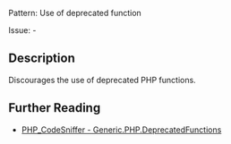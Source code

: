 Pattern: Use of deprecated function

Issue: -

## Description

Discourages the use of deprecated PHP functions.

## Further Reading

* [PHP_CodeSniffer - Generic.PHP.DeprecatedFunctions](https://github.com/squizlabs/PHP_CodeSniffer/blob/master/src/Standards/Generic/Sniffs/PHP/DeprecatedFunctionsSniff.php)